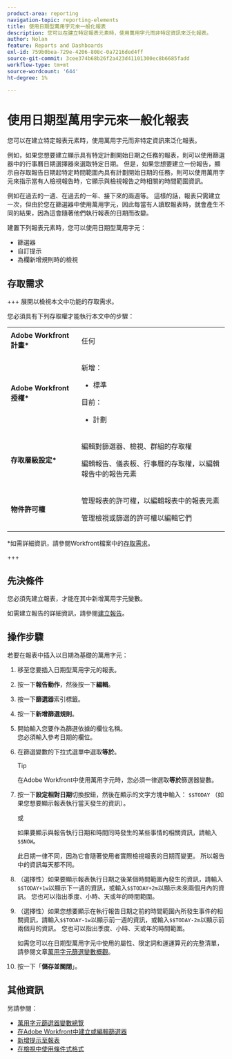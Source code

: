 ```yaml
---
product-area: reporting
navigation-topic: reporting-elements
title: 使用日期型萬用字元來一般化報表
description: 您可以在建立特定報表元素時，使用萬用字元而非特定資訊來泛化報表。
author: Nolan
feature: Reports and Dashboards
exl-id: 759b0bea-729e-4206-808c-0a7216ded4ff
source-git-commit: 3cee374b68b26f2a423d41101300ec8b6685fadd
workflow-type: tm+mt
source-wordcount: '644'
ht-degree: 1%

---
```


# 使用日期型萬用字元來一般化報表

<!-- Audited: 11/2024 -->

您可以在建立特定報表元素時，使用萬用字元而非特定資訊來泛化報表。

例如，如果您想要建立顯示具有特定計劃開始日期之任務的報表，則可以使用篩選器中的行事曆日期選擇器來選取特定日期。 但是，如果您想要建立一份報告，顯示自存取報告日期起特定時間範圍內具有計劃開始日期的任務，則可以使用萬用字元來指示當有人檢視報告時，它顯示與檢視報告之時相關的時間範圍資訊。

例如在過去的一週、在過去的一年、接下來的兩週等。 這樣的話，報表只需建立一次，但由於您在篩選器中使用萬用字元，因此每當有人讀取報表時，就會產生不同的結果，因為這會隨著他們執行報表的日期而改變。

建置下列報表元素時，您可以使用日期型萬用字元：

* 篩選器
* 自訂提示
* 為欄新增規則時的檢視

## 存取需求

+++ 展開以檢視本文中功能的存取需求。

您必須具有下列存取權才能執行本文中的步驟：

<table style="table-layout:auto"> 
 <col> 
 <col> 
 <tbody> 
  <tr> 
   <td role="rowheader"><strong>Adobe Workfront計畫*</strong></td> 
   <td> <p>任何</p> </td> 
  </tr> 
  <tr> 
   <td role="rowheader"><strong>Adobe Workfront授權*</strong></td> 
   <td> 
      <p>新增：</p>
         <ul>
         <li><p>標準</p></li>
         </ul>
      <p>目前：</p>
         <ul>
         <li><p>計劃</p></li>
         </ul>
   </td> 
  </tr> 
  <tr> 
   <td role="rowheader"><strong>存取層級設定*</strong></td> 
   <td> <p>編輯對篩選器、檢視、群組的存取權</p> <p>編輯報告、儀表板、行事曆的存取權，以編輯報告中的報告元素</p></td> 
  </tr> 
  <tr> 
   <td role="rowheader"><strong>物件許可權</strong></td> 
   <td> <p>管理報表的許可權，以編輯報表中的報表元素</p> <p>管理檢視或篩選的許可權以編輯它們</p></td> 
  </tr> 
 </tbody> 
</table>

*如需詳細資訊，請參閱Workfront檔案中的[存取需求](/help/quicksilver/administration-and-setup/add-users/access-levels-and-object-permissions/access-level-requirements-in-documentation.md)。

+++

## 先決條件

您必須先建立報表，才能在其中新增萬用字元變數。

如需建立報告的詳細資訊，請參閱[建立報告](../../../reports-and-dashboards/reports/creating-and-managing-reports/create-report.md)。

## 操作步驟

若要在報表中插入以日期為基礎的萬用字元：

1. 移至您要插入日期型萬用字元的報表。
1. 按一下&#x200B;**報告動作**，然後按一下&#x200B;**編輯**。
1. 按一下&#x200B;**篩選器**&#x200B;索引標籤。
1. 按一下&#x200B;**新增篩選規則**。
1. 開始輸入您要作為篩選依據的欄位名稱。\
   您必須輸入參考日期的欄位。
1. 在篩選變數的下拉式選單中選取&#x200B;**等於**。

   >[!TIP]
   >
   >在Adobe Workfront中使用萬用字元時，您必須一律選取&#x200B;**等於**&#x200B;篩選器變數。

1. 按一下&#x200B;**設定相對日期**&#x200B;切換按鈕，然後在顯示的文字方塊中輸入： `$$TODAY` （如果您想要顯示報表執行當天發生的資訊）。

   或

   如果要顯示與報告執行日期和時間同時發生的某些事情的相關資訊，請輸入`$$NOW`。

   此日期一律不同，因為它會隨著使用者實際檢視報表的日期而變更。 所以報告中的資訊每天都不同。

1. （選擇性）如果要顯示報表執行日期之後某個時間範圍內發生的資訊，請輸入`$$TODAY+1w`以顯示下一週的資訊，或輸入`$$TODAY+2m`以顯示未來兩個月內的資訊。 您也可以指出季度、小時、天或年的時間範圍。
1. （選擇性）如果您想要顯示在執行報告日期之前的時間範圍內所發生事件的相關資訊，請輸入`$$TODAY-1w`以顯示前一週的資訊，或輸入`$$TODAY-2m`以顯示前兩個月的資訊。 您也可以指出季度、小時、天或年的時間範圍。

   如需您可以在日期型萬用字元中使用的屬性、限定詞和運運算元的完整清單，請參閱文章[萬用字元篩選變數概觀](../../../reports-and-dashboards/reports/reporting-elements/understand-wildcard-filter-variables.md)。

1. 按一下「**儲存並關閉**」。

## 其他資訊

另請參閱：

<!--outdated: * [Basic Report Creation Program](https://one.workfront.com/s/basic-report-creation-program) -->
* [萬用字元篩選器變數總覽](../../../reports-and-dashboards/reports/reporting-elements/understand-wildcard-filter-variables.md)
* [在Adobe Workfront中建立或編輯篩選器](../../../reports-and-dashboards/reports/reporting-elements/create-filters.md)
* [新增提示至報表](../../../reports-and-dashboards/reports/creating-and-managing-reports/add-prompt-report.md)
* [在檢視中使用條件式格式](../../../reports-and-dashboards/reports/reporting-elements/use-conditional-formatting-views.md)
